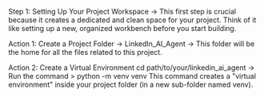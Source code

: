Step 1: Setting Up Your Project Workspace
-> This first step is crucial because it creates a dedicated and clean space for your project. Think of it like setting up a new, organized workbench before you start building.

Action 1: Create a Project Folder -> LinkedIn_AI_Agent
-> This folder will be the home for all the files related to this project.

Action 2: Create a Virtual Environment
cd path/to/your/linkedin_ai_agent -> Run the command > python -m venv venv
This command creates a "virtual environment" inside your project folder (in a new sub-folder named venv).
